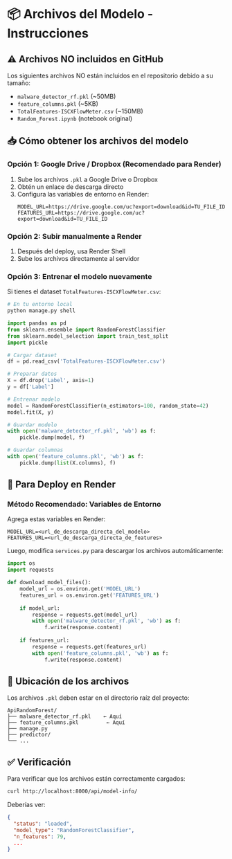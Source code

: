 # 📦 Archivos del Modelo - Instrucciones

## ⚠️ Archivos NO incluidos en GitHub

Los siguientes archivos NO están incluidos en el repositorio debido a su tamaño:

- `malware_detector_rf.pkl` (~50MB)
- `feature_columns.pkl` (~5KB)
- `TotalFeatures-ISCXFlowMeter.csv` (~150MB)
- `Random_Forest.ipynb` (notebook original)

## 📥 Cómo obtener los archivos del modelo

### Opción 1: Google Drive / Dropbox (Recomendado para Render)

1. Sube los archivos `.pkl` a Google Drive o Dropbox
2. Obtén un enlace de descarga directo
3. Configura las variables de entorno en Render:
   ```
   MODEL_URL=https://drive.google.com/uc?export=download&id=TU_FILE_ID
   FEATURES_URL=https://drive.google.com/uc?export=download&id=TU_FILE_ID
   ```

### Opción 2: Subir manualmente a Render

1. Después del deploy, usa Render Shell
2. Sube los archivos directamente al servidor

### Opción 3: Entrenar el modelo nuevamente

Si tienes el dataset `TotalFeatures-ISCXFlowMeter.csv`:

```bash
# En tu entorno local
python manage.py shell
```

```python
import pandas as pd
from sklearn.ensemble import RandomForestClassifier
from sklearn.model_selection import train_test_split
import pickle

# Cargar dataset
df = pd.read_csv('TotalFeatures-ISCXFlowMeter.csv')

# Preparar datos
X = df.drop('Label', axis=1)
y = df['Label']

# Entrenar modelo
model = RandomForestClassifier(n_estimators=100, random_state=42)
model.fit(X, y)

# Guardar modelo
with open('malware_detector_rf.pkl', 'wb') as f:
    pickle.dump(model, f)

# Guardar columnas
with open('feature_columns.pkl', 'wb') as f:
    pickle.dump(list(X.columns), f)
```

## 🚀 Para Deploy en Render

### Método Recomendado: Variables de Entorno

Agrega estas variables en Render:

```
MODEL_URL=<url_de_descarga_directa_del_modelo>
FEATURES_URL=<url_de_descarga_directa_de_features>
```

Luego, modifica `services.py` para descargar los archivos automáticamente:

```python
import os
import requests

def download_model_files():
    model_url = os.environ.get('MODEL_URL')
    features_url = os.environ.get('FEATURES_URL')
    
    if model_url:
        response = requests.get(model_url)
        with open('malware_detector_rf.pkl', 'wb') as f:
            f.write(response.content)
    
    if features_url:
        response = requests.get(features_url)
        with open('feature_columns.pkl', 'wb') as f:
            f.write(response.content)
```

## 📂 Ubicación de los archivos

Los archivos `.pkl` deben estar en el directorio raíz del proyecto:

```
ApiRandomForest/
├── malware_detector_rf.pkl    ← Aquí
├── feature_columns.pkl         ← Aquí
├── manage.py
├── predictor/
└── ...
```

## ✅ Verificación

Para verificar que los archivos están correctamente cargados:

```bash
curl http://localhost:8000/api/model-info/
```

Deberías ver:
```json
{
  "status": "loaded",
  "model_type": "RandomForestClassifier",
  "n_features": 79,
  ...
}
```
